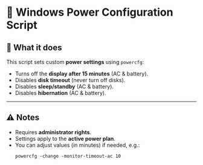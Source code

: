 # 🔋 Windows Power Configuration Script

## 🔧 What it does
This script sets custom **power settings** using `powercfg`:
- Turns off the **display after 15 minutes** (AC & battery).
- Disables **disk timeout** (never turn off disks).
- Disables **sleep/standby** (AC & battery).
- Disables **hibernation** (AC & battery).

---

## ⚠️ Notes
- Requires **administrator rights**.  
- Settings apply to the **active power plan**.  
- You can adjust values (in minutes) if needed, e.g.:
  ```batch
  powercfg -change -monitor-timeout-ac 10
  ```